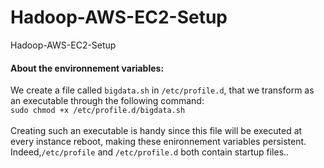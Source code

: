 # Hadoop-AWS-EC2-Setup
Hadoop-AWS-EC2-Setup


<h4> About the environnement variables: </h4>

We create a file called ```bigdata.sh``` in ```/etc/profile.d```, that we transform as an executable through the following command: </br>
```sudo chmod +x /etc/profile.d/bigdata.sh```</br></br> 
Creating such an executable is handy since this file will be executed at every instance reboot, making these enironnement variables persistent. Indeed,```/etc/profile``` and ```/etc/profile.d``` both contain startup files..
